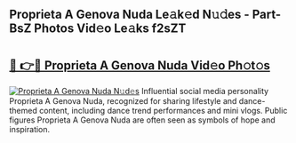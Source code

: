 ## Proprieta A Genova Nuda Le𝚊k𝚎d N𝚞𝚍es - Part-BsZ Photos Vid𝚎o Le𝚊ks f2sZT

# <h2><a href="http://fbbfp9f.evod.top/?m=Proprieta+A+Genova+Nuda">🔗 👉🔴 Proprieta A Genova Nuda Vid𝚎o Ph𝚘t𝚘s</a></h2>

[![Proprieta A Genova Nuda N𝚞d𝚎s](https://i.imgur.com/8V9OHl7.gif)](http://fbbfp9f.evod.top/?m=Proprieta+A+Genova+Nuda)
Influential social media personality Proprieta A Genova Nuda, recognized for sharing lifestyle and dance-themed content, including dance trend performances and mini vlogs. Public figures Proprieta A Genova Nuda are often seen as symbols of hope and inspiration. 
